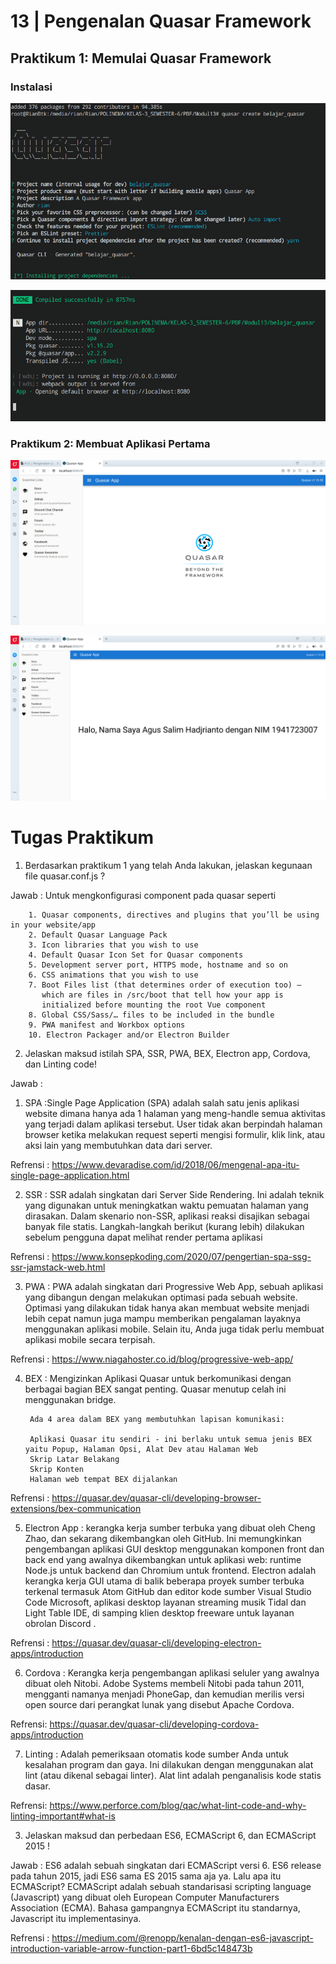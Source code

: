 # 13 | Pengenalan Quasar Framework

## Praktikum 1: Memulai Quasar Framework

### Instalasi

![](img/install.png)


![](img/dev.png)

### Praktikum 2: Membuat Aplikasi Pertama

![](img/tamp.png)


![](img/tamp1.png)

# Tugas Praktikum

1. Berdasarkan praktikum 1 yang telah Anda lakukan, jelaskan kegunaan file quasar.conf.js ?

Jawab : Untuk mengkonfigurasi component pada quasar seperti

        1. Quasar components, directives and plugins that you’ll be using in your website/app
        2. Default Quasar Language Pack
        3. Icon libraries that you wish to use
        4. Default Quasar Icon Set for Quasar components
        5. Development server port, HTTPS mode, hostname and so on
        6. CSS animations that you wish to use
        7. Boot Files list (that determines order of execution too) – 
           which are files in /src/boot that tell how your app is 
           initialized before mounting the root Vue component
        8. Global CSS/Sass/… files to be included in the bundle
        9. PWA manifest and Workbox options
        10. Electron Packager and/or Electron Builder

2. Jelaskan maksud istilah SPA, SSR, PWA, BEX, Electron app, Cordova, dan Linting code!

Jawab :

1. SPA :Single Page Application (SPA) adalah salah satu jenis aplikasi website dimana hanya ada 1 halaman yang meng-handle semua aktivitas yang terjadi dalam aplikasi tersebut. User tidak akan berpindah halaman browser ketika melakukan request seperti mengisi formulir, klik link, atau aksi lain yang membutuhkan data dari server.

Refrensi : https://www.devaradise.com/id/2018/06/mengenal-apa-itu-single-page-application.html

2. SSR : SSR adalah singkatan dari Server Side Rendering. Ini adalah teknik yang digunakan untuk meningkatkan waktu pemuatan halaman yang dirasakan.
Dalam skenario non-SSR, aplikasi reaksi disajikan sebagai banyak file statis. Langkah-langkah berikut (kurang lebih) dilakukan sebelum pengguna dapat melihat render pertama aplikasi

Refrensi : https://www.konsepkoding.com/2020/07/pengertian-spa-ssg-ssr-jamstack-web.html

3. PWA : PWA adalah singkatan dari Progressive Web App, sebuah aplikasi yang dibangun dengan melakukan optimasi pada sebuah website. 
Optimasi yang dilakukan tidak hanya akan membuat website menjadi lebih cepat namun juga mampu memberikan pengalaman layaknya menggunakan aplikasi mobile. Selain itu, Anda juga tidak perlu membuat aplikasi mobile secara terpisah.

Refrensi : https://www.niagahoster.co.id/blog/progressive-web-app/

4. BEX : Mengizinkan Aplikasi Quasar untuk berkomunikasi dengan berbagai bagian BEX sangat penting. Quasar menutup celah ini menggunakan bridge.

        Ada 4 area dalam BEX yang membutuhkan lapisan komunikasi:

        Aplikasi Quasar itu sendiri - ini berlaku untuk semua jenis BEX yaitu Popup, Halaman Opsi, Alat Dev atau Halaman Web
        Skrip Latar Belakang
        Skrip Konten
        Halaman web tempat BEX dijalankan
Refrensi : https://quasar.dev/quasar-cli/developing-browser-extensions/bex-communication

5. Electron App : kerangka kerja sumber terbuka yang dibuat oleh Cheng Zhao, dan sekarang dikembangkan oleh GitHub. Ini memungkinkan pengembangan aplikasi GUI desktop menggunakan komponen front dan back end yang awalnya dikembangkan untuk aplikasi web: runtime Node.js untuk backend dan Chromium untuk frontend. Electron adalah kerangka kerja GUI utama di balik beberapa proyek sumber terbuka terkenal termasuk Atom GitHub dan editor kode sumber Visual Studio Code Microsoft, aplikasi desktop layanan streaming musik Tidal dan Light Table IDE, di samping klien desktop freeware untuk layanan obrolan Discord .

Refrensi : https://quasar.dev/quasar-cli/developing-electron-apps/introduction

6. Cordova : Kerangka kerja pengembangan aplikasi seluler yang awalnya dibuat oleh Nitobi. Adobe Systems membeli Nitobi pada tahun 2011, mengganti namanya menjadi PhoneGap, dan kemudian merilis versi open source dari perangkat lunak yang disebut Apache Cordova. 

Refrensi: https://quasar.dev/quasar-cli/developing-cordova-apps/introduction

7. Linting : Adalah pemeriksaan otomatis kode sumber Anda untuk kesalahan program dan gaya. Ini dilakukan dengan menggunakan alat lint (atau dikenal sebagai linter). Alat lint adalah penganalisis kode statis dasar. 

Refrensi: https://www.perforce.com/blog/qac/what-lint-code-and-why-linting-important#what-is

3. Jelaskan maksud dan perbedaan ES6, ECMAScript 6, dan ECMAScript 2015 !

Jawab : ES6 adalah sebuah singkatan dari ECMAScript versi 6. ES6 release pada tahun 2015, jadi ES6 sama ES 2015 sama aja ya. Lalu apa itu ECMAScript? ECMAScript adalah sebuah standarisasi scripting language (Javascript) yang dibuat oleh European Computer Manufacturers Association (ECMA). Bahasa gampangnya ECMAScript itu standarnya, Javascript itu implementasinya.

Refrensi : https://medium.com/@renopp/kenalan-dengan-es6-javascript-introduction-variable-arrow-function-part1-6bd5c148473b